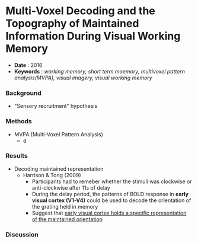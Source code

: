 # Multi-Voxel Decoding and the Topography of Maintained Information During Visual Working Memory

* **Date** : 2016
* **Keywords** : *working memory, short term moemory, multivoxel pattern analysis(MVPA), visual imagery, visual working memory*

### Background

* "Sensory recruitment" hypothesis


### Methods

* MVPA (Multi-Voxel Pattern Analysis)
  * d

### Results

* Decoding maintained representation
  * Harrison & Tong (2009)
    * Participants had to remeber whether the stimuli was clockwise or anti-clockwise after 11s of delay
    * During the delay period, the patterns of BOLD response in **early visual cortex (V1-V4)** could be used to decode the orientation of the grating held in memory
    * Suggest that <ins>early visual cortex holds a specific representation of the maintained orientation</ins>

### Discussion
